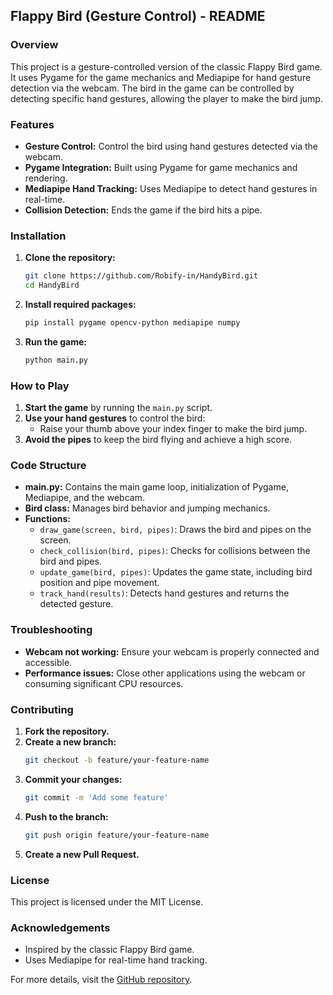 ## Flappy Bird (Gesture Control) - README

### Overview
This project is a gesture-controlled version of the classic Flappy Bird game. It uses Pygame for the game mechanics and Mediapipe for hand gesture detection via the webcam. The bird in the game can be controlled by detecting specific hand gestures, allowing the player to make the bird jump.

### Features
- **Gesture Control:** Control the bird using hand gestures detected via the webcam.
- **Pygame Integration:** Built using Pygame for game mechanics and rendering.
- **Mediapipe Hand Tracking:** Uses Mediapipe to detect hand gestures in real-time.
- **Collision Detection:** Ends the game if the bird hits a pipe.

### Installation

1. **Clone the repository:**
   ```bash
   git clone https://github.com/Robify-in/HandyBird.git
   cd HandyBird
   ```

2. **Install required packages:**
   ```bash
   pip install pygame opencv-python mediapipe numpy
   ```

3. **Run the game:**
   ```bash
   python main.py
   ```

### How to Play

1. **Start the game** by running the `main.py` script.
2. **Use your hand gestures** to control the bird:
   - Raise your thumb above your index finger to make the bird jump.
3. **Avoid the pipes** to keep the bird flying and achieve a high score.

### Code Structure

- **main.py:** Contains the main game loop, initialization of Pygame, Mediapipe, and the webcam.
- **Bird class:** Manages bird behavior and jumping mechanics.
- **Functions:**
  - `draw_game(screen, bird, pipes)`: Draws the bird and pipes on the screen.
  - `check_collision(bird, pipes)`: Checks for collisions between the bird and pipes.
  - `update_game(bird, pipes)`: Updates the game state, including bird position and pipe movement.
  - `track_hand(results)`: Detects hand gestures and returns the detected gesture.

### Troubleshooting

- **Webcam not working:** Ensure your webcam is properly connected and accessible.
- **Performance issues:** Close other applications using the webcam or consuming significant CPU resources.

### Contributing

1. **Fork the repository.**
2. **Create a new branch:**
   ```bash
   git checkout -b feature/your-feature-name
   ```
3. **Commit your changes:**
   ```bash
   git commit -m 'Add some feature'
   ```
4. **Push to the branch:**
   ```bash
   git push origin feature/your-feature-name
   ```
5. **Create a new Pull Request.**

### License

This project is licensed under the MIT License.

### Acknowledgements

- Inspired by the classic Flappy Bird game.
- Uses Mediapipe for real-time hand tracking.

For more details, visit the [GitHub repository]((https://github.com/Robify-in/HandyBird)).
